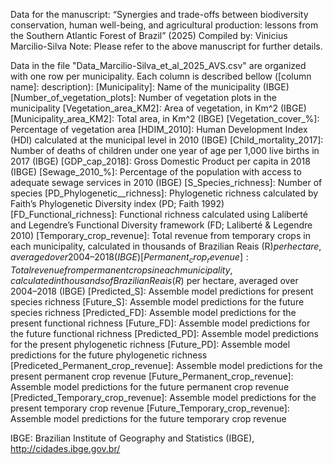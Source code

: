 Data for the manuscript: “Synergies and trade-offs between biodiversity conservation, human well-being, and agricultural production: lessons from the Southern Atlantic Forest of Brazil” (2025)
Compiled by: Vinicius Marcilio-Silva
Note: Please refer to the above manuscript for further details.

Data in the file "Data_Marcilio-Silva_et_al_2025_AVS.csv" are organized with one row per municipality. Each column is described bellow ([column name]: description):
[Municipality]: Name of the municipality (IBGE)
[Number_of_vegetation_plots]: Number of vegetation plots in the municipality
[Vegetation_area_KM2]: Area of vegetation, in Km^2 (IBGE)
[Municipality_area_KM2]: Total area, in Km^2 (IBGE)
[Vegetation_cover_%]: Percentage of vegetation area
[HDIM_2010]: Human Development Index (HDI) calculated at the municipal level in 2010 (IBGE)
[Child_mortality_2017]: Number of deaths of children under one year of age per 1,000 live births in 2017 (IBGE)
[GDP_cap_2018]: Gross Domestic Product per capita in 2018 (IBGE)
[Sewage_2010_%]: Percentage of the population with access to adequate sewage services in 2010 (IBGE)
[S_Species_richness]: Number of species
[PD_Phylogenetic__richness]: Phylogenetic richness calculated by Faith’s Phylogenetic Diversity index (PD; Faith 1992)
[FD_Functional_richness]: Functional richness calculated using Laliberté and Legendre’s Functional Diversity framework (FD; Laliberté & Legendre 2010)
[Temporary_crop_revenue]: Total revenue from temporary crops in each municipality, calculated in thousands of Brazilian Reais (R$) per hectare, averaged over 2004–2018 (IBGE)
[Permanent_crop_revenue]: Total revenue from permanent crops in each municipality, calculated in thousands of Brazilian Reais (R$) per hectare, averaged over 2004–2018 (IBGE)
[Predicted_S]: Assemble model predictions for present species richness
[Future_S]: Assemble model predictions for the future species richness
[Predicted_FD]: Assemble model predictions for the present functional richness
[Future_FD]: Assemble model predictions for the future functional richness
[Predicted_PD]: Assemble model predictions for the present phylogenetic richness
[Future_PD]: Assemble model predictions for the future phylogenetic richness
[Prediceted_Permanent_crop_revenue]: Assemble model predictions for the present permanent crop revenue
[Future_Permanent_crop_revenue]: Assemble model predictions for the future permanent crop revenue
[Predicted_Temporary_crop_revenue]: Assemble model predictions for the present temporary crop revenue
[Future_Temporary_crop_revenue]: Assemble model predictions for the future temporary crop revenue


IBGE: Brazilian Institute of Geography and Statistics (IBGE), http://cidades.ibge.gov.br/
